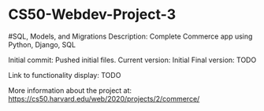 # CS50-Webdev-Project-3
#SQL, Models, and Migrations
Description: Complete Commerce app using Python, Django, SQL

Initial commit: Pushed initial files.
Current version: Initial
Final version: TODO

Link to functionality display: TODO

More information about the project at: https://cs50.harvard.edu/web/2020/projects/2/commerce/

